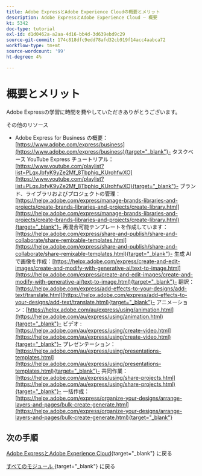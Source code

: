 ```yaml
---
title: Adobe ExpressとAdobe Experience Cloudの概要とメリット
description: Adobe ExpressとAdobe Experience Cloud – 概要
kt: 5342
doc-type: tutorial
exl-id: d1d0462a-a2aa-4d16-bb4d-3d639ebd9c29
source-git-commit: 174c818dfc9edd78afd32cb919f14acc4aabca72
workflow-type: tm+mt
source-wordcount: '99'
ht-degree: 4%

---
```


# 概要とメリット

Adobe Expressの学習に時間を費やしていただきありがとうございます。

その他のリソース

- Adobe Express for Business の概要：[https://www.adobe.com/express/business](https://www.adobe.com/express/business){target="_blank"}- タスクベース YouTube Express チュートリアル：[https://www.youtube.com/playlist?list=PLqxJbfyK9yZe2Mf_8Tbphiq_KUrohfwXO](https://www.youtube.com/playlist?list=PLqxJbfyK9yZe2Mf_8Tbphiq_KUrohfwXO){target="_blank"}- ブランド、ライブラリおよびプロジェクトの管理：[https://helpx.adobe.com/express/manage-brands-libraries-and-projects/create-brands-libraries-and-projects/create-library.html](https://helpx.adobe.com/express/manage-brands-libraries-and-projects/create-brands-libraries-and-projects/create-library.html){target="_blank"}- 再混合可能テンプレートを作成しています：[https://helpx.adobe.com/express/share-and-publish/share-and-collaborate/share-remixable-templates.html](https://helpx.adobe.com/express/share-and-publish/share-and-collaborate/share-remixable-templates.html){target="_blank"}- 生成 AI で画像を作成：[https://helpx.adobe.com/express/create-and-edit-images/create-and-modify-with-generative-ai/text-to-image.html](https://helpx.adobe.com/express/create-and-edit-images/create-and-modify-with-generative-ai/text-to-image.html){target="_blank"}- 翻訳：[https://helpx.adobe.com/express/add-effects-to-your-designs/add-text/translate.html](https://helpx.adobe.com/express/add-effects-to-your-designs/add-text/translate.html){target="_blank"}- アニメーション：[https://helpx.adobe.com/au/express/using/animation.html](https://helpx.adobe.com/au/express/using/animation.html){target="_blank"}- ビデオ : [https://helpx.adobe.com/au/express/using/create-video.html](https://helpx.adobe.com/au/express/using/create-video.html){target="_blank"}- プレゼンテーション：[https://helpx.adobe.com/au/express/using/presentations-templates.html](https://helpx.adobe.com/au/express/using/presentations-templates.html){target="_blank"}- 共同作業：[https://helpx.adobe.com/au/express/using/share-projects.html](https://helpx.adobe.com/au/express/using/share-projects.html){target="_blank"}- 一括作成：[https://helpx.adobe.com/express/organize-your-designs/arrange-layers-and-pages/bulk-create-generate.html](https://helpx.adobe.com/express/organize-your-designs/arrange-layers-and-pages/bulk-create-generate.html){target="_blank"}

## 次の手順

[Adobe ExpressとAdobe Experience Cloud](./express.md){target="_blank"} に戻る

[ すべてのモジュール ](./../../../overview.md){target="_blank"} に戻る